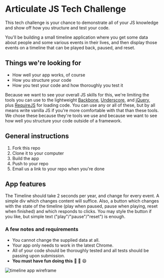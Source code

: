 # Articulate JS Tech Challenge

This tech challenge is your chance to demonstrate all of your JS
knowledge and show off how you structure and test your code.

You'll be building a small timeline application where you get
some data about people and some various events in their lives,
and then display those events on a timeline that can be played
back, paused, and reset.

## Things we're looking for

- How well your app works, of course
- How you structure your code
- How you test your code and how thoroughly you test it

Because we want to see your overall JS skills for this, we're
limiting the tools you can use to the lightweight [Backbone][backbone],
[Underscore][underscore], and [jQuery][jquery], plus [RequireJS][requirejs]
for loading code. You can use any or all of these, but by all means
write vanilla JS if you're more comfortable with that than these
tools. We chose these because they're tools we use and because we
want to see how well you structure your code outside of a framework.

## General instructions

1. Fork this repo
1. Clone it to your computer
1. Build the app
1. Push to your repo
1. Email us a link to your repo when you're done

## App features

The Timeline should take 2 seconds per year, and change for every event.
A simple div which changes content will suffice. Also, a button which
changes with the state of the timeline (play when paused, pause when
playing, reset when finished) and which responds to clicks. You may style
the button if you like, but simple text ("play"/"pause"/"reset") is enough.

### A few notes and requirements

- You cannot change the supplied data at all.
- Your app only needs to work in the latest Chrome.
- All of your code should be thoroughly tested and all tests should be passing upon submission.
- **You must have fun doing this** :dancer: :dancers: :smile:

![timeline app wireframe](https://cloud.githubusercontent.com/assets/963631/3071771/d5642e04-e2bc-11e3-997a-7d3493eed2ff.png)

[backbone]:   http://backbonejs.org
[underscore]: http://underscorejs.org
[jquery]:     http://jquery.com
[requirejs]:  http://requirejs.org
